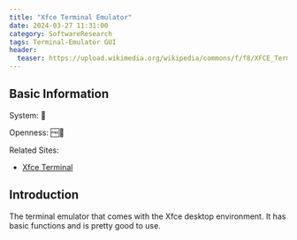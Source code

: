 ```yaml
---
title: "Xfce Terminal Emulator"
date: 2024-03-27 11:31:00
category: SoftwareResearch
tags: Terminal-Emulator GUI
header:
  teaser: https://upload.wikimedia.org/wikipedia/commons/f/f8/XFCE_Terminal--February_2007.png
---
```


## Basic Information

System: 🐧

Openness: 🆓📖

Related Sites:

* [Xfce Terminal](https://docs.xfce.org/apps/xfce4-terminal/start)

## Introduction

The terminal emulator that comes with the Xfce desktop environment. It has basic functions and is pretty good to use.
